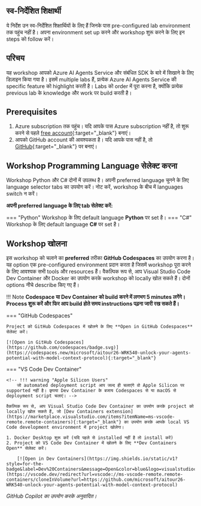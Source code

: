 ## स्व-निर्देशित शिक्षार्थी

ये निर्देश उन स्व-निर्देशित शिक्षार्थियों के लिए हैं जिनके पास pre-configured lab environment तक पहुंच नहीं है। अपना environment set up करने और workshop शुरू करने के लिए इन steps को follow करें।

## परिचय

यह workshop आपको Azure AI Agents Service और संबंधित SDK के बारे में सिखाने के लिए डिज़ाइन किया गया है। इसमें multiple labs हैं, प्रत्येक Azure AI Agents Service की specific feature को highlight करती है। Labs को order में पूरा करना है, क्योंकि प्रत्येक previous lab के knowledge और work पर build करती है।

## Prerequisites

1. Azure subscription तक पहुंच। यदि आपके पास Azure subscription नहीं है, तो शुरू करने से पहले [free account](https://azure.microsoft.com/free/){:target="_blank"} बनाएं।
1. आपको GitHub account की आवश्यकता है। यदि आपके पास नहीं है, तो [GitHub](https://github.com/join){:target="_blank"} पर बनाएं।

## Workshop Programming Language सेलेक्ट करना

Workshop Python और C# दोनों में उपलब्ध है। अपनी preferred language चुनने के लिए language selector tabs का उपयोग करें। नोट करें, workshop के बीच में languages switch न करें।

**अपनी preferred language के लिए tab सेलेक्ट करें:**

=== "Python"
    Workshop के लिए default language **Python** पर set है।
=== "C#"
    Workshop के लिए default language **C#** पर set है।

## Workshop खोलना

इस workshop को चलाने का **preferred** तरीका **GitHub Codespaces** का उपयोग करना है। यह option एक pre-configured environment प्रदान करता है जिसमें workshop पूरा करने के लिए आवश्यक सभी tools और resources हैं। वैकल्पिक रूप से, आप Visual Studio Code Dev Container और Docker का उपयोग करके workshop को locally खोल सकते हैं। दोनों options नीचे describe किए गए हैं।

!!! Note
    **Codespace या Dev Container को build करने में लगभग 5 minutes लगेंगे। Process शुरू करें और फिर आप build होते समय instructions पढ़ना जारी रख सकते हैं।**

=== "GitHub Codespaces"

    Project को GitHub Codespaces में खोलने के लिए **Open in GitHub Codespaces** सेलेक्ट करें।

    [![Open in GitHub Codespaces](https://github.com/codespaces/badge.svg)](https://codespaces.new/microsoft/aitour26-WRK540-unlock-your-agents-potential-with-model-context-protocol){:target="_blank"}

=== "VS Code Dev Container"

    <!-- !!! warning "Apple Silicon Users"
        जो automated deployment script आप जल्द ही चलाएंगे वो Apple Silicon पर supported नहीं है। कृपया Dev Container के बजाय Codespaces से या macOS से deployment script चलाएं। -->

    वैकल्पिक रूप से, आप Visual Studio Code Dev Container का उपयोग करके project को locally खोल सकते हैं, जो [Dev Containers extension](https://marketplace.visualstudio.com/items?itemName=ms-vscode-remote.remote-containers){:target="_blank"} का उपयोग करके आपके local VS Code development environment में project खोलेगा।

    1. Docker Desktop शुरू करें (यदि पहले से installed नहीं है तो install करें)
    2. Project को VS Code Dev Container में खोलने के लिए **Dev Containers Open** सेलेक्ट करें।

        [![Open in Dev Containers](https://img.shields.io/static/v1?style=for-the-badge&label=Dev%20Containers&message=Open&color=blue&logo=visualstudiocode)](https://vscode.dev/redirect?url=vscode://ms-vscode-remote.remote-containers/cloneInVolume?url=https://github.com/microsoft/aitour26-WRK540-unlock-your-agents-potential-with-model-context-protocol)

*GitHub Copilot का उपयोग करके अनुवादित।*
